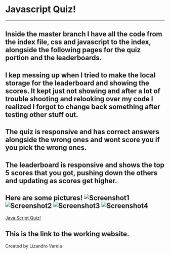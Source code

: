 # Javascript Quiz!
---
Inside the master branch I have all the code from the index file, css and javascript to the index, alongside the following pages for the quiz portion and the leaderboards. 
---
I kep messing up when I tried to make the local storage for the leaderboard and showing the scores. It kept just not showing and after a lot of trouble shooting and relooking over my code I realized I forgot to change back something after testing other stuff out.
---
The quiz is responsive and has correct answers alongside the wrong ones and wont score you if you pick the wrong ones.
---
The leaderboard is responsive and shows the top 5 scores that you got, pushing down the others and updating as scores get higher.
---
Here are some pictures! 
![Screenshot1](https://i.postimg.cc/fbwbmGtc/picture-1.png)
![Screenshot2](https://i.postimg.cc/HLZ7xYZc/picture-2.png)
![Screenshot3](https://i.postimg.cc/CMffhVj5/picture-3.png)
![Screenshot4](https://i.postimg.cc/d0xLFW3G/picture-4.png)
---
[Java Script Quiz!](https://lizandro21.github.io/hw04/)

This is the link to the working website.
---
Created by Lizandro Varela
